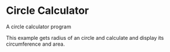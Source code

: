 # Circle Calculator

A circle calculator program

This example gets radius of an circle and calculate and display its circumference and area.